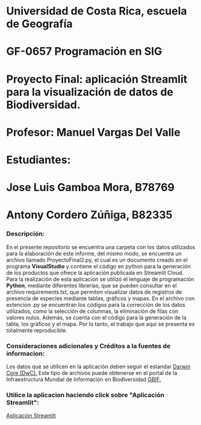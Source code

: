 # Universidad de Costa Rica, escuela de Geografía
# GF-0657 Programación en SIG
# Proyecto Final: aplicación Streamlit para la visualización de datos de Biodiversidad.
# Profesor: Manuel Vargas Del Valle
# Estudiantes:
# Jose Luis Gamboa Mora, B78769
# Antony Cordero Zúñiga, B82335

### Descripción:
En el presente repositorio se encuentra una carpeta con los datos utilizados para  la elaboración de este informe, del mismo modo, se encuentra un archivo llamado ProyectoFinal2.py, el cual es un documento creado en el programa **VisualStudio** y contiene el código en python para la generación de los productos que ofrece la aplicación publicada en Streamlit Cloud.
Para la realización de esta aplicacion se utilizó el lenguaje de programación **Python**, mediante diferentes librerías, que se pueden consultar en el archivo requirements.txt, que permiten visualizar datos de registros de presencia de especies mediante tablas, gráficos y mapas.
En el archivo con extencion .py se encuentran los códigos para la corrección de los datos utilizados, como la selección de columnas, la eliminación de filas con valores nulos. Además, se cuenta con el código para la generación de la tabla, los gráficos y el mapa. Por lo tanto, el trabajo que aquí se presenta es totalmente reproducible.  
### Consideraciones adicionales y Créditos a la fuentes de informacion:

Los datos que se utilicen en la aplicación deben seguir el estandar [Darwin Core (DwC).](https://dwc.tdwg.org/terms/)
Este tipo de archivos puede obtenerse en el portal de la Infraestructura Mundial de Información en Biodiversidad [GBIF.](https://www.gbif.org/occurrence/search)

### Utilice la aplicacion haciendo click sobre "Aplicación Streamlit":
[Aplicación Streamlit](https://jluisg99-proyectofinals-proyectofinal2-15of96.streamlit.app/)

